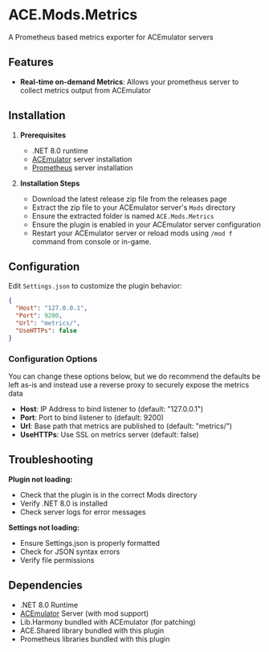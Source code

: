 # ACE.Mods.Metrics

A Prometheus based metrics exporter for ACEmulator servers

## Features

- **Real-time on-demand Metrics**: Allows your prometheus server to collect metrics output from ACEmulator

## Installation

1. **Prerequisites**
   - .NET 8.0 runtime
   - [ACEmulator](https://github.com/ACEmulator/ACE) server installation
   - [Prometheus](https://prometheus.io/) server installation

2. **Installation Steps**
   - Download the latest release zip file from the releases page
   - Extract the zip file to your ACEmulator server's `Mods` directory
   - Ensure the extracted folder is named `ACE.Mods.Metrics`
   - Ensure the plugin is enabled in your ACEmulator server configuration
   - Restart your ACEmulator server or reload mods using `/mod f` command from console or in-game.



## Configuration

Edit `Settings.json` to customize the plugin behavior:

```json
{
  "Host": "127.0.0.1",
  "Port": 9200,
  "Url": "metrics/",
  "UseHTTPs": false
}
```

### Configuration Options

You can change these options below, but we do recommend the defaults be left as-is and instead use a reverse proxy to securely expose the metrics data

- **Host**: IP Address to bind listener to (default: "127.0.0.1")
- **Port**: Port to bind listener to (default: 9200)
- **Url**: Base path that metrics are published to (default: "metrics/")
- **UseHTTPs**: Use SSL on metrics server (default: false)

## Troubleshooting

**Plugin not loading:**
- Check that the plugin is in the correct Mods directory
- Verify .NET 8.0 is installed
- Check server logs for error messages

**Settings not loading:**
- Ensure Settings.json is properly formatted
- Check for JSON syntax errors
- Verify file permissions

## Dependencies

- .NET 8.0 Runtime
- [ACEmulator](https://github.com/ACEmulator/ACE) Server (with mod support)
- Lib.Harmony bundled with ACEmulator (for patching)
- ACE.Shared library bundled with this plugin
- Prometheus libraries bundled with this plugin
